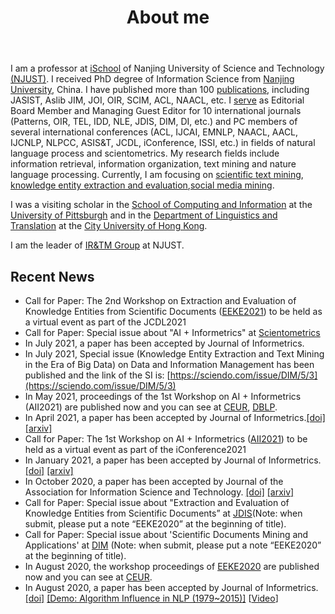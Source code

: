 ﻿---
layout: page
title: About me
cover: false
---
I am a professor at [iSchool](http://ischool.njust.edu.cn/) of Nanjing University of Science and Technology [(NJUST)](http://english.njust.edu.cn/). I received PhD degree of Information Science from [Nanjing University](https://www.nju.edu.cn/EN/), China. I have published more than 100 [publications](https://chengzhizhang.github.io/papers/), including JASIST, Aslib JIM, JOI, OIR, SCIM, ACL, NAACL, etc. I [serve](https://chengzhizhang.github.io/service/) as Editorial Board Member and Managing Guest Editor for 10 international journals (Patterns, OIR, TEL, IDD, NLE, JDIS, DIM, DI, etc.) and PC members of several international conferences (ACL, IJCAI, EMNLP, NAACL, AACL, IJCNLP, NLPCC, ASIS&T, JCDL, iConference, ISSI, etc.) in fields of natural language process and scientometrics.
My research fields include information retrieval, information organization, text mining and nature language processing. Currently, I am focusing on [scientific text mining](https://chengzhizhang.github.io/research/#scientific-text-mining), [knowledge entity extraction and evaluation](https://chengzhizhang.github.io/research/#knowledge-entity-extraction-and-evaluation
),[social media mining](https://chengzhizhang.github.io/research/#social-media-mining). 

I was a visiting scholar in the [School of Computing and Information](https://www.sci.pitt.edu/) at the [University of Pittsburgh](http://www.pitt.edu/) and in the [Department of Linguistics and Translation](http://lt.cityu.edu.hk/) at the [City University of Hong Kong](https://www.cityu.edu.hk/).

I am the leader of [IR&TM Group](https://chengzhizhang.github.io/collaborators/) at NJUST.

 
## Recent News
* Call for Paper: The 2nd Workshop on Extraction and Evaluation of Knowledge Entities from Scientific Documents ([EEKE2021](https://eeke-workshop.github.io/2021/)) to be held as a virtual event as part of the JCDL2021
* Call for Paper: Special issue about "AI + Informetrics" at [Scientometrics](https://link.springer.com/collections/ebfiegeiie)
* In July 2021, a paper has been accepted by Journal of Informetrics.
* In July 2021, Special issue (Knowledge Entity Extraction and Text Mining in the Era of Big Data) on Data and Information Management has been published and the link of the SI is: [https://sciendo.com/issue/DIM/5/3](https://sciendo.com/issue/DIM/5/3)
* In May 2021, proceedings of the 1st Workshop on AI + Informetrics (AII2021) are published now and you can see at [CEUR](http://ceur-ws.org/Vol-2871/), [DBLP](https://dblp.org/db/conf/iconference/aii2021.html).
* In April 2021, a paper has been accepted by Journal of Informetrics.[[doi]](https://doi.org/10.1016/j.joi.2021.101162)  [[arxiv]](https://arxiv.org/abs/2104.05409)
* Call for Paper: The 1st Workshop on AI + Informetrics ([AII2021](https://ai-informetrics.github.io/)) to be held as a virtual event as part of the iConference2021
* In January 2021, a paper has been accepted by Journal of Informetrics. [[doi]](https://doi.org/10.1016/j.joi.2021.101134)  [[arxiv]](https://arxiv.org/abs/2101.07614) 
* In October 2020, a paper has been accepted by Journal of the Association for Information Science and Technology. [[doi]](http://doi.org/10.1002/asi.24430)  [[arxiv]](https://arxiv.org/abs/2010.09934)
* Call for Paper: Special issue about "Extraction and Evaluation of Knowledge Entities from Scientific Documents” at [JDIS](http://manu47.magtech.com.cn/Jwk3_jdis/EN/news/news1.shtml)(Note: when submit, please put a note “EEKE2020” at the beginning of title).
* Call for Paper: Special issue about 'Scientific Documents Mining and Applications' at [DIM](https://www.editorialmanager.com/dim/default.aspx) (Note: when submit, please put a note “EEKE2020” at the beginning of title).
* In August 2020, the workshop proceedings of [EEKE2020](https://eeke2020.github.io/) are published now and you can see at [CEUR](http://ceur-ws.org/Vol-2658/).
* In August 2020, a paper has been accepted by Journal of Informetrics. [[doi]](https://doi.org/10.1016/j.joi.2020.101091)   [[Demo: Algorithm Influence in NLP (1979~2015)]](https://chengzhizhang.github.io/research/algorithm_entity/algorithm_influence.html)   [[Video](https://chengzhizhang.github.io/research/algorithm_entity/video.html)]





 


